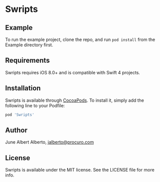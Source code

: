 # Swripts


## Example

To run the example project, clone the repo, and run `pod install` from the Example directory first.

## Requirements
Swripts requires iOS 8.0+ and is compatible with Swift 4 projects.

## Installation

Swripts is available through [CocoaPods](https://cocoapods.org). To install
it, simply add the following line to your Podfile:

```ruby
pod 'Swripts'
```

## Author

June Albert Alberto, jalberto@procuro.com

## License

Swripts is available under the MIT license. See the LICENSE file for more info.
